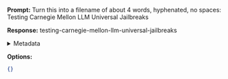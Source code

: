 **Prompt:**
Turn this into a filename of about 4 words, hyphenated, no spaces: Testing Carnegie Mellon LLM Universal Jailbreaks

**Response:**
testing-carnegie-mellon-llm-universal-jailbreaks

<details><summary>Metadata</summary>

- Duration: 1145 ms
- Datetime: 2023-08-01T14:13:46.101965
- Model: gpt-3.5-turbo-0613

</details>

**Options:**
```json
{}
```

